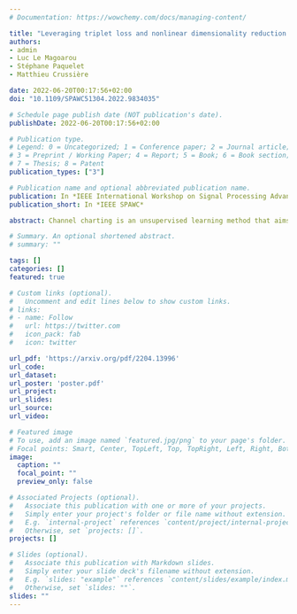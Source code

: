 ```yaml
---
# Documentation: https://wowchemy.com/docs/managing-content/

title: "Leveraging triplet loss and nonlinear dimensionality reduction for on-the-fly channel charting"
authors:
- admin
- Luc Le Magoarou
- Stéphane Paquelet
- Matthieu Crussière

date: 2022-06-20T00:17:56+02:00
doi: "10.1109/SPAWC51304.2022.9834035"

# Schedule page publish date (NOT publication's date).
publishDate: 2022-06-20T00:17:56+02:00

# Publication type.
# Legend: 0 = Uncategorized; 1 = Conference paper; 2 = Journal article;
# 3 = Preprint / Working Paper; 4 = Report; 5 = Book; 6 = Book section;
# 7 = Thesis; 8 = Patent
publication_types: ["3"]

# Publication name and optional abbreviated publication name.
publication: In *IEEE International Workshop on Signal Processing Advances in Wireless Communications*
publication_short: In *IEEE SPAWC*

abstract: Channel charting is an unsupervised learning method that aims at mapping wireless channels to a so-called chart, preserving as much as possible spatial neighborhoods. In this paper, a model-based deep learning approach to this problem is proposed. It builds on a physically motivated distance measure to structure and initialize a neural network that is subsequently trained using a triplet loss function. The proposed structure exhibits a low number of parameters and clever initialization leads to fast training. These two features make the proposed approach amenable to on-the-fly channel charting. The method is empirically assessed on realistic synthetic channels, yielding encouraging results.

# Summary. An optional shortened abstract.
# summary: ""

tags: []
categories: []
featured: true

# Custom links (optional).
#   Uncomment and edit lines below to show custom links.
# links:
# - name: Follow
#   url: https://twitter.com
#   icon_pack: fab
#   icon: twitter

url_pdf: 'https://arxiv.org/pdf/2204.13996'
url_code:
url_dataset:
url_poster: 'poster.pdf'
url_project:
url_slides:
url_source:
url_video:

# Featured image
# To use, add an image named `featured.jpg/png` to your page's folder. 
# Focal points: Smart, Center, TopLeft, Top, TopRight, Left, Right, BottomLeft, Bottom, BottomRight.
image:
  caption: ""
  focal_point: ""
  preview_only: false

# Associated Projects (optional).
#   Associate this publication with one or more of your projects.
#   Simply enter your project's folder or file name without extension.
#   E.g. `internal-project` references `content/project/internal-project/index.md`.
#   Otherwise, set `projects: []`.
projects: []

# Slides (optional).
#   Associate this publication with Markdown slides.
#   Simply enter your slide deck's filename without extension.
#   E.g. `slides: "example"` references `content/slides/example/index.md`.
#   Otherwise, set `slides: ""`.
slides: ""
---
```

